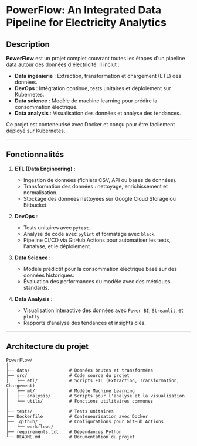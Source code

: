 # **PowerFlow: An Integrated Data Pipeline for Electricity Analytics**

## **Description**
**PowerFlow** est un projet complet couvrant toutes les étapes d'un pipeline data autour des données d'électricité. Il inclut :
- **Data ingénierie** : Extraction, transformation et chargement (ETL) des données.
- **DevOps** : Intégration continue, tests unitaires et déploiement sur Kubernetes.
- **Data science** : Modèle de machine learning pour prédire la consommation électrique.
- **Data analysis** : Visualisation des données et analyse des tendances.

Ce projet est conteneurisé avec Docker et conçu pour être facilement déployé sur Kubernetes.

---

## **Fonctionnalités**
1. **ETL (Data Engineering)** :
   - Ingestion de données (fichiers CSV, API ou bases de données).
   - Transformation des données : nettoyage, enrichissement et normalisation.
   - Stockage des données nettoyées sur Google Cloud Storage ou Bitbucket.

2. **DevOps** :
   - Tests unitaires avec `pytest`.
   - Analyse de code avec `pylint` et formatage avec `black`.
   - Pipeline CI/CD via GitHub Actions pour automatiser les tests, l'analyse, et le déploiement.

3. **Data Science** :
   - Modèle prédictif pour la consommation électrique basé sur des données historiques.
   - Évaluation des performances du modèle avec des métriques standards.

4. **Data Analysis** :
   - Visualisation interactive des données avec `Power BI`, `Streamlit`, et `plotly`.
   - Rapports d’analyse des tendances et insights clés.

---

## **Architecture du projet**

```plaintext
PowerFlow/
│
├── data/               # Données brutes et transformées
├── src/                # Code source du projet
│   ├── etl/            # Scripts ETL (Extraction, Transformation, Chargement)
│   ├── ml/             # Modèle Machine Learning
│   ├── analysis/       # Scripts pour l'analyse et la visualisation
│   └── utils/          # Fonctions utilitaires communes
│
├── tests/              # Tests unitaires
├── Dockerfile          # Conteneurisation avec Docker
├── .github/            # Configurations pour GitHub Actions
│   └── workflows/
├── requirements.txt    # Dépendances Python
└── README.md           # Documentation du projet
